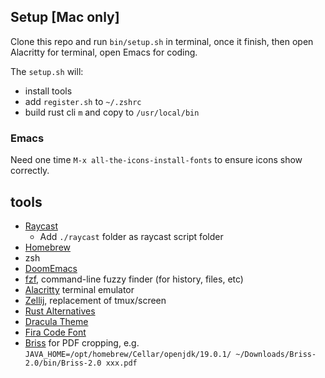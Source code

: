 ## Setup [Mac only]
Clone this repo and run `bin/setup.sh` in terminal, once it finish, then open Alacritty for terminal, open Emacs for coding.

The `setup.sh` will:
* install tools
* add `register.sh` to `~/.zshrc`
* build rust cli `m` and copy to `/usr/local/bin`

### Emacs
Need one time `M-x all-the-icons-install-fonts` to ensure icons show correctly.

## tools
* [Raycast](https://www.raycast.com)
  + Add `./raycast` folder as raycast script folder
* [Homebrew](https://brew.sh/)
* zsh
* [DoomEmacs](https://github.com/doomemacs/doomemacs)
* [fzf](https://github.com/junegunn/fzf), command-line fuzzy finder (for history, files, etc)
* [Alacritty](https://github.com/alacritty/alacritty) terminal emulator
* [Zellij](https://github.com/zellij-org/zellij), replacement of tmux/screen
* [Rust Alternatives](https://github.com/TaKO8Ki/awesome-alternatives-in-rust)
* [Dracula Theme](https://github.com/dracula/dracula-theme)
* [Fira Code Font](https://github.com/tonsky/FiraCode)
* [Briss](https://github.com/mbaeuerle/Briss-2.0) for PDF cropping, e.g. `JAVA_HOME=/opt/homebrew/Cellar/openjdk/19.0.1/ ~/Downloads/Briss-2.0/bin/Briss-2.0 xxx.pdf`
